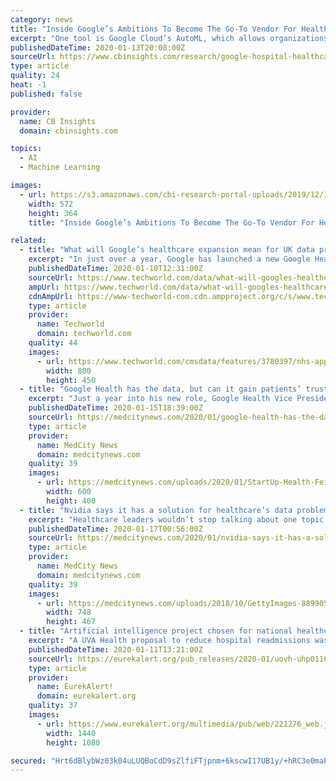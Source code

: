 ```yaml
---
category: news
title: "Inside Google’s Ambitions To Become The Go-To Vendor For Healthcare IT"
excerpt: "One tool is Google Cloud’s AutoML, which allows organizations to develop custom models. For example, Imagia, a Montreal-based startup that develops diagnostic tools for healthcare providers, uses AutoML and Google’s Cloud Machine Learning Engine to train AI models to detect Alzheimer’s. The American Cancer Society also used Google’s ..."
publishedDateTime: 2020-01-13T20:08:00Z
sourceUrl: https://www.cbinsights.com/research/google-hospital-healthcare-it/
type: article
quality: 24
heat: -1
published: false

provider:
  name: CB Insights
  domain: cbinsights.com

topics:
  - AI
  - Machine Learning

images:
  - url: https://s3.amazonaws.com/cbi-research-portal-uploads/2019/12/18103828/DeepMind_Health-572x364.png
    width: 572
    height: 364
    title: "Inside Google’s Ambitions To Become The Go-To Vendor For Healthcare IT"

related:
  - title: "What will Google’s healthcare expansion mean for UK data protection?"
    excerpt: "In just over a year, Google has launched a new Google Health subsidiary, which also absorbed the health unit of DeepMind – the UK-based artificial intelligence lab it acquired in 2014 – and splashed out £1.6 billion on wearable firm Fitbit, giving the search giant access to its trove of data collected from 28 million active users."
    publishedDateTime: 2020-01-10T12:31:00Z
    sourceUrl: https://www.techworld.com/data/what-will-googles-healthcare-expansion-mean-for-uk-data-protection-3780397/
    ampUrl: https://www.techworld.com/data/what-will-googles-healthcare-expansion-mean-for-uk-data-protection-3780397/?amp
    cdnAmpUrl: https://www-techworld-com.cdn.ampproject.org/c/s/www.techworld.com/data/what-will-googles-healthcare-expansion-mean-for-uk-data-protection-3780397/?amp
    type: article
    provider:
      name: Techworld
      domain: techworld.com
    quality: 44
    images:
      - url: https://www.techworld.com/cmsdata/features/3780397/nhs-app_thumb800.jpg
        width: 800
        height: 450
  - title: "Google Health has the data, but can it gain patients’ trust?"
    excerpt: "Just a year into his new role, Google Health Vice President Dr. David Feinberg has a lot on his plate. The former Geisinger Health CEO must manage the tech giant’s multitude of health projects, from imaging work using Google’s DeepMind AI, to prioritizing accurate medical information over quackery in search results, to providing cloud ..."
    publishedDateTime: 2020-01-15T18:39:00Z
    sourceUrl: https://medcitynews.com/2020/01/google-health-has-the-data-but-can-it-gain-patients-trust/
    type: article
    provider:
      name: MedCity News
      domain: medcitynews.com
    quality: 39
    images:
      - url: https://medcitynews.com/uploads/2020/01/StartUp-Health-Feinberg-600x400.jpg
        width: 600
        height: 400
  - title: "Nvidia says it has a solution for healthcare’s data problems"
    excerpt: "Healthcare leaders wouldn’t stop talking about one topic at the JP Morgan Healthcare Conference: artificial intelligence. At Boston Consulting Group’s annual look-ahead for 2020, audience members rated digital, analytics and innovation as the top strategic priority for healthcare companies, even above pricing, access and M&A. But ..."
    publishedDateTime: 2020-01-17T00:56:00Z
    sourceUrl: https://medcitynews.com/2020/01/nvidia-says-it-has-a-solution-for-healthcares-data-problems/
    type: article
    provider:
      name: MedCity News
      domain: medcitynews.com
    quality: 39
    images:
      - url: https://medcitynews.com/uploads/2018/10/GettyImages-889905792.jpg
        width: 748
        height: 467
  - title: "Artificial intelligence project chosen for national healthcare competition - with $1 million on the line"
    excerpt: "A UVA Health proposal to reduce hospital readmissions was among 25 submissions chosen - from more than 300 applications - for a national competition seeking ideas on how artificial intelligence can improve healthcare. The UVA Health data science team will compete alongside proposals from organizations that include IBM and Mayo Clinic in the ..."
    publishedDateTime: 2020-01-11T13:21:00Z
    sourceUrl: https://eurekalert.org/pub_releases/2020-01/uovh-uhp011020.php
    type: article
    provider:
      name: EurekAlert!
      domain: eurekalert.org
    quality: 37
    images:
      - url: https://www.eurekalert.org/multimedia/pub/web/221276_web.jpg
        width: 1440
        height: 1080

secured: "Hrt6dBlybWz03k04uLUQBoCdD9sZlfiFTjpnm+6kscwI17UB1y/+hRC3e0maPenkCVNdA2iUK2Frm7VbqMXwzVawzh2qR4bjeP+A3WLxtvBFH76P6naiKXaU9jT2vkVdJJdwvYSjTa/r5e1MXV1/0wHFWcvPCOl0VvRfvSN9GwYkfImRqk5TGQ9X/xaCFAMJQ0p4lyD7tzhizh4fyu2xEyYAPxcxRE0PPk6hWTrxvnJvMQKjYBPoOnpsSCgl624VO9bbQvHzXWu3fxGnrIjf00GZGBJprFGlgHsDRB25fESSURkdDiM7e/mkAAqfTPnzze4UST3S3X+VSRgdRZpLfQ9gh1QWil0UghD6EwjKhn/8t116sIzKhJ/QhfLVf4kwjBTHftNOajBokYm1v5OsFa+F1vkW7iy1RrjAwnQlXmCK1h4mPoV0GFTV/pFzMqydbTE7eHin6pivHFNbvB4fYg==;UDKquI3UF8sDsw/DX5gYew=="
---
```


